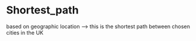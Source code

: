 # Shortest_path
based on geographic location --> this is the shortest path between chosen cities in the UK 
